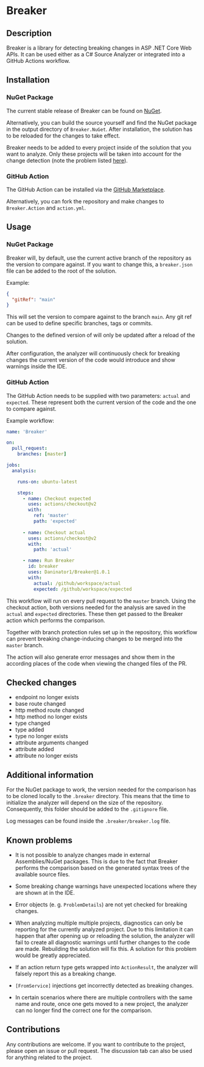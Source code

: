 # Breaker

## Description
Breaker is a library for detecting breaking changes in ASP .NET Core Web APIs.
It can be used either as a C# Source Analyzer or integrated into a GitHub Actions workflow.

## Installation

### NuGet Package
The current stable release of Breaker can be found on [NuGet](https://www.nuget.org/packages/Breaker.Analyzer/).

Alternatively, you can build the source yourself and find the NuGet package in the output directory of `Breaker.NuGet`.
After installation, the solution has to be reloaded for the changes to take effect.

Breaker needs to be added to every project inside of the solution that you want to analyze. Only these projects will be taken into account for the change detection (note the problem listed [here](#additional-information)).

### GitHub Action
The GitHub Action can be installed via the [GitHub Marketplace](https://github.com/marketplace/actions/breaker-analyzer).

Alternatively, you can fork the repository and make changes to `Breaker.Action` and `action.yml`.

## Usage

### NuGet Package
Breaker will, by default, use the current active branch of the repository as the version to compare against. If you want to change this, a `breaker.json` file can be added to the root of the solution.

Example:
```json
{
  "gitRef": "main"
}
```
This will set the version to compare against to the branch `main`.
Any git ref can be used to define specific branches, tags or commits.

Changes to the defined version of will only be updated after a reload of the solution.

After configuration, the analyzer will continuously check for breaking changes the current version of the code would introduce and show warnings inside the IDE.

### GitHub Action
The GitHub Action needs to be supplied with two parameters: `actual` and `expected`. These represent both the current version of the code and the one to compare against.

Example workflow:
```yaml
name: 'Breaker'

on:
  pull_request:
    branches: [master]

jobs:
  analysis:

    runs-on: ubuntu-latest

    steps:
      - name: Checkout expected
        uses: actions/checkout@v2
        with:
          ref: 'master'
          path: 'expected'
          
      - name: Checkout actual
        uses: actions/checkout@v2
        with:
          path: 'actual'

      - name: Run Breaker
        id: breaker
        uses: Daninator1/Breaker@1.0.1
        with:
          actual: /github/workspace/actual
          expected: /github/workspace/expected
```
This workflow will run on every pull request to the `master` branch.
Using the checkout action, both versions needed for the analysis are saved in the `actual` and `expected` directories. These then get passed to the Breaker action which performs the comparison.

Together with branch protection rules set up in the repository, this workflow can prevent breaking change-inducing changes to be merged into the `master` branch.

The action will also generate error messages and show them in the according places of the code when viewing the changed files of the PR.

## Checked changes

- endpoint no longer exists
- base route changed
- http method route changed
- http method no longer exists
- type changed
- type added
- type no longer exists
- attribute arguments changed
- attribute added
- attribute no longer exists

## Additional information

For the NuGet package to work, the version needed for the comparison has to be cloned locally to the `.breaker` directory. This means that the time to initialize the analyzer will depend on the size of the repository. Consequently, this folder should be added to the `.gitignore` file.

Log messages can be found inside the `.breaker/breaker.log` file.

## Known problems

- It is not possible to analyze changes made in external Assemblies/NuGet packages. This is due to the fact that Breaker performs the comparison based on the generated syntax trees of the available source files.

- Some breaking change warnings have unexpected locations where they are shown at in the IDE.

- Error objects (e. g. `ProblemDetails`) are not yet checked for breaking changes.

- When analyzing multiple multiple projects, diagnostics can only be reporting for the currently analyzed project. Due to this limitation it can happen that after opening up or reloading the solution, the analyzer will fail to create all diagnostic warnings until further changes to the code are made. Rebuilding the solution will fix this. A solution for this problem would be greatly appreciated.

- If an action return type gets wrapped into `ActionResult`, the analyzer will falsely report this as a breaking change.

- `[FromService]` injections get incorrectly detected as breaking changes.

- In certain scenarios where there are multiple controllers with the same name and route, once one gets moved to a new project, the analyzer can no longer find the correct one for the comparison.

## Contributions

Any contributions are welcome. If you want to contribute to the project, please open an issue or pull request. The discussion tab can also be used for anything related to the project.